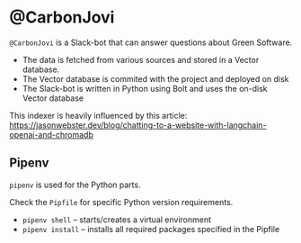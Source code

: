 # @CarbonJovi
`@CarbonJovi` is a Slack-bot that can answer questions about Green Software.


* The data is fetched from various sources and stored in a Vector database.
* The Vector database is commited with the project and deployed on disk
* The Slack-bot is written in Python using Bolt and uses the on-disk Vector database

This indexer is heavily influenced by this article: https://jasonwebster.dev/blog/chatting-to-a-website-with-langchain-openai-and-chromadb

## Pipenv
`pipenv` is used for the Python parts.

Check the `Pipfile` for specific Python version requirements.

* `pipenv shell` – starts/creates a virtual environment
* `pipenv install` – installs all required packages specified in the Pipfile
